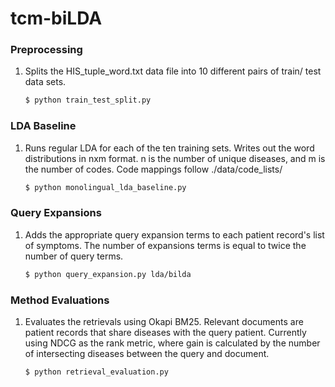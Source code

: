 # tcm-biLDA

### Preprocessing
    
1.  Splits the HIS_tuple_word.txt data file into 10 different pairs of train/
    test data sets.

    ```bash
    $ python train_test_split.py
    ```

### LDA Baseline

1.  Runs regular LDA for each of the ten training sets. Writes out the word
    distributions in nxm format. n is the number of unique diseases, and m
    is the number of codes. Code mappings follow ./data/code_lists/

    ```bash
    $ python monolingual_lda_baseline.py
    ```

### Query Expansions

1.  Adds the appropriate query expansion terms to each patient record's list of
    symptoms. The number of expansions terms is equal to twice the number of
    query terms.

    ```bash
    $ python query_expansion.py lda/bilda
    ```

### Method Evaluations

1.  Evaluates the retrievals using Okapi BM25. Relevant documents are patient
    records that share diseases with the query patient. Currently using NDCG 
    as the rank metric, where gain is calculated by the number of intersecting
    diseases between the query and document.

    ```bash
    $ python retrieval_evaluation.py
    ```